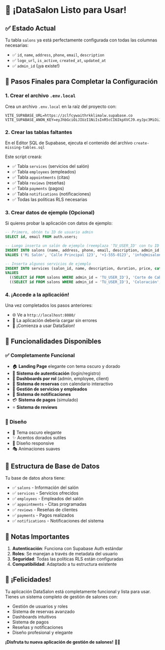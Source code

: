 # 🎉 ¡DataSalon Listo para Usar!

## ✅ **Estado Actual**
Tu tabla `salons` ya está perfectamente configurada con todas las columnas necesarias:
- ✅ `id`, `name`, `address`, `phone`, `email`, `description`
- ✅ `logo_url`, `is_active`, `created_at`, `updated_at`
- ✅ `admin_id` (¡ya existe!)

## 🚀 **Pasos Finales para Completar la Configuración**

### 1. **Crear el archivo `.env.local`**
Crea un archivo `.env.local` en la raíz del proyecto con:

```env
VITE_SUPABASE_URL=https://zclfcywaithrkklimalw.supabase.co
VITE_SUPABASE_ANON_KEY=eyJhbGciOiJIUzI1NiIsInR5cCI6IkpXVCJ9.eyJpc3MiOiJzdXBhYmFzZSIsInJlZiI6InpjbGZjeXdhaXRocmtrbGltYWx3Iiwicm9sZSI6ImFub24iLCJpYXQiOjE3NTk3Njc1MDYsImV4cCI6MjA3NTM0MzUwNn0.Y5iy0yICIChUfnKRZJXEtR4KLhVr9GfVdOmya7exYL8
```

### 2. **Crear las tablas faltantes**
En el Editor SQL de Supabase, ejecuta el contenido del archivo `create-missing-tables.sql`

Este script creará:
- ✅ Tabla `services` (servicios del salón)
- ✅ Tabla `employees` (empleados)
- ✅ Tabla `appointments` (citas)
- ✅ Tabla `reviews` (reseñas)
- ✅ Tabla `payments` (pagos)
- ✅ Tabla `notifications` (notificaciones)
- ✅ Todas las políticas RLS necesarias

### 3. **Crear datos de ejemplo (Opcional)**
Si quieres probar la aplicación con datos de ejemplo:

```sql
-- Primero, obtén tu ID de usuario admin
SELECT id, email FROM auth.users;

-- Luego inserta un salón de ejemplo (reemplaza 'TU_USER_ID' con tu ID real)
INSERT INTO salons (name, address, phone, email, description, admin_id, is_active) 
VALUES ('Mi Salón', 'Calle Principal 123', '+1-555-0123', 'info@misalon.com', 'Salón de belleza', 'TU_USER_ID', true);

-- Inserta algunos servicios de ejemplo
INSERT INTO services (salon_id, name, description, duration, price, category) 
VALUES 
  ((SELECT id FROM salons WHERE admin_id = 'TU_USER_ID'), 'Corte de Cabello', 'Corte profesional', 60, 25.00, 'Corte'),
  ((SELECT id FROM salons WHERE admin_id = 'TU_USER_ID'), 'Coloración', 'Coloración completa', 120, 80.00, 'Color');
```

### 4. **¡Accede a la aplicación!**
Una vez completados los pasos anteriores:
- 🌐 Ve a `http://localhost:8080/`
- 🎯 La aplicación debería cargar sin errores
- 🚀 ¡Comienza a usar DataSalon!

## 🎯 **Funcionalidades Disponibles**

### ✅ **Completamente Funcional**
- 🏠 **Landing Page** elegante con tema oscuro y dorado
- 🔐 **Sistema de autenticación** (login/registro)
- 👥 **Dashboards por rol** (admin, employee, client)
- 📅 **Sistema de reservas** con calendario interactivo
- 💼 **Gestión de servicios y empleados**
- 🔔 **Sistema de notificaciones**
- 💳 **Sistema de pagos** (simulado)
- ⭐ **Sistema de reviews**

### 🎨 **Diseño**
- 🌙 Tema oscuro elegante
- ✨ Acentos dorados sutiles
- 📱 Diseño responsive
- 🎭 Animaciones suaves

## 🔧 **Estructura de Base de Datos**

Tu base de datos ahora tiene:
- ✅ `salons` - Información del salón
- ✅ `services` - Servicios ofrecidos
- ✅ `employees` - Empleados del salón
- ✅ `appointments` - Citas programadas
- ✅ `reviews` - Reseñas de clientes
- ✅ `payments` - Pagos realizados
- ✅ `notifications` - Notificaciones del sistema

## 🚨 **Notas Importantes**

1. **Autenticación**: Funciona con Supabase Auth estándar
2. **Roles**: Se manejan a través de metadata del usuario
3. **Seguridad**: Todas las políticas RLS están configuradas
4. **Compatibilidad**: Adaptado a tu estructura existente

## 🎉 **¡Felicidades!**

Tu aplicación DataSalon está completamente funcional y lista para usar. Tienes un sistema completo de gestión de salones con:

- Gestión de usuarios y roles
- Sistema de reservas avanzado
- Dashboards intuitivos
- Sistema de pagos
- Reseñas y notificaciones
- Diseño profesional y elegante

**¡Disfruta tu nueva aplicación de gestión de salones!** 🚀✨
